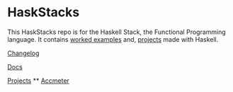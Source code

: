 # HaskStacks

This HaskStacks repo is for the Haskell Stack, the Functional Programming language. 
It contains [worked examples](#) and, [projects](#) made with Haskell.


[Changelog](#)  


[Docs](#) 


[Projects](#)
** [Accmeter](#)  

